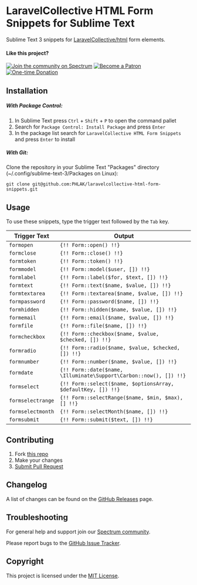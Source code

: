 LaravelCollective HTML Form Snippets for Sublime Text
=====================================================

Sublime Text 3 snippets for [LaravelCollective/html](https://github.com/LaravelCollective/html)
form elements.

#### Like this project?

[![Join the community on Spectrum](https://img.shields.io/badge/Join_the_community-PHLAKNET-7a15fe.svg)](https://spectrum.chat/phlaknet)
[![Become a Patron](https://img.shields.io/badge/Become_a-Patron-f96854.svg)](https://patreon.com/PHLAK)
[![One-time Donation](https://img.shields.io/badge/Make_a-Donation-006bb6.svg)](https://paypal.me/ChrisKankiewicz)

Installation
------------

##### With Package Control:

  1. In Sublime Text press `Ctrl` + `Shift` + `P` to open the command pallet
  2. Search for `Package Control: Install Package` and press `Enter`
  3. In the package list search for `LaravelCollective HTML Form Snippets` and press `Enter` to install

##### With Git:

Clone the repository in your Sublime Text "Packages" directory
(~/.config/sublime-text-3/Packages on Linux):

    git clone git@github.com:PHLAK/laravelcollective-html-form-snippets.git

Usage
-----

To use these snippets, type the trigger text followed by the `Tab` key.

| Trigger Text      | Output                                                                   |
| ----------------- | ------------------------------------------------------------------------ |
| `formopen`        | `{!! Form::open() !!}`                                                   |
| `formclose`       | `{!! Form::close() !!}`                                                  |
| `formtoken`       | `{!! Form::token() !!}`                                                  |
| `formmodel`       | `{!! Form::model($user, []) !!}`                                         |
| `formlabel`       | `{!! Form::label($for, $text, []) !!}`                                   |
| `formtext`        | `{!! Form::text($name, $value, []) !!}`                                  |
| `formtextarea`    | `{!! Form::textarea($name, $value, []) !!}`                              |
| `formpassword`    | `{!! Form::password($name, []) !!}`                                      |
| `formhidden`      | `{!! Form::hidden($name, $value, []) !!}`                                |
| `formemail`       | `{!! Form::email($name, $value, []) !!}`                                 |
| `formfile`        | `{!! Form::file($name, []) !!}`                                          |
| `formcheckbox`    | `{!! Form::checkbox($name, $value, $checked, []) !!}`                    |
| `formradio`       | `{!! Form::radio($name, $value, $checked, []) !!}`                       |
| `formnumber`      | `{!! Form::number($name, $value, []) !!}`                                |
| `formdate`        | `{!! Form::date($name, \Illuminate\Support\Carbon::now(), []) !!}`       |
| `formselect`      | `{!! Form::select($name, $optionsArray, $defaultKey, []) !!}`            |
| `formselectrange` | `{!! Form::selectRange($name, $min, $max), [] !!}`                       |
| `formselectmonth` | `{!! Form::selectMonth($name, []) !!}`                                   |
| `formsubmit`      | `{!! Form::submit($text, []) !!}`                                        |

Contributing
------------

  1. Fork [this repo](https://github.com/PHLAK/laravelcollective-html-form-snippets)
  2. Make your changes
  3. [Submit Pull Request](https://github.com/PHLAK/laravelcollective-html-form-snippets/pull/new)

Changelog
---------

A list of changes can be found on the [GitHub Releases](https://github.com/PHLAK/laravelcollective-html-form-snippets/releases) page.

Troubleshooting
---------------

For general help and support join our [Spectrum community](https://spectrum.chat/phlaknet).

Please report bugs to the [GitHub Issue Tracker](https://github.com/PHLAK/laravelcollective-html-form-snippets/issues).

Copyright
---------

This project is licensed under the [MIT License](https://github.com/PHLAK/laravelcollective-html-form-snippets/blob/master/LICENSE).
